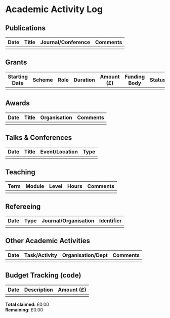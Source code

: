 <!--
Dr Jesús Rubio
jesus@rubiojimeenz.com

Created: March 2025
Modified: June 2025
-->

# Academic Activity Log

## Publications

| Date | Title | Journal/Conference | Comments |
|------|-------|--------------------|----------|
|      |       |                    |          |

## Grants

| Starting Date | Scheme | Role | Duration | Amount (£) | Funding Body | Status |
|---------------|--------|------|----------|------------|--------------|--------|
|               |        |      |          |            |              |        |

## Awards

| Date | Title | Organisation | Comments |
|------|-------|--------------|----------|
|      |       |              |          |

## Talks & Conferences

| Date | Title | Event/Location | Type |
|------|-------|----------------|------|
|      |       |                |      |

## Teaching

| Term | Module | Level | Hours | Comments |
|------|--------|-------|-------|----------|
|      |        |       |       |          |

## Refereeing

| Date | Type | Journal/Organisation | Identifier |
|------|------|----------------------|------------|
|      |      |                      |            |

## Other Academic Activities

| Date | Task/Activity  | Organisation/Dept | Comments |
|------|----------------|-------------------|----------|
|      |                |                   |          |

## Budget Tracking (code)

| Date | Description | Amount (£) |
|------|-------------|------------|
|      |             |            |

**Total claimed:** £0.00  
**Remaining:** £0.00
